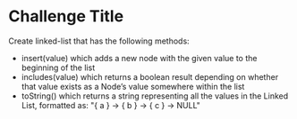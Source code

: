 # Challenge Title
Create linked-list that has the following methods:

- insert(value) which adds a new node with the given value to the beginning of the list
- includes(value) which returns a boolean result depending on whether that value exists as a Node’s value somewhere within the list
- toString() which returns a string representing all the values in the Linked List, formatted as:
"{ a } -> { b } -> { c } -> NULL"